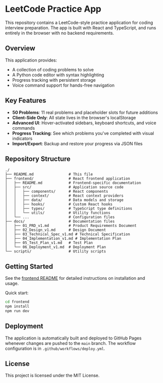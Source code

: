 # LeetCode Practice App

This repository contains a LeetCode-style practice application for coding interview preparation. The app is built with React and TypeScript, and runs entirely in the browser with no backend requirements.

## Overview

This application provides:
- A collection of coding problems to solve
- A Python code editor with syntax highlighting
- Progress tracking with persistent storage
- Voice command support for hands-free navigation

## Key Features

- **50 Problems**: 11 real problems and placeholder slots for future additions
- **Client-Side Only**: All state lives in the browser's localStorage
- **Advanced UI**: Hover-activated sidebars, keyboard shortcuts, and voice commands
- **Progress Tracking**: See which problems you've completed with visual indicators
- **Import/Export**: Backup and restore your progress via JSON files

## Repository Structure

```
./
├── README.md                # This file
├── frontend/                # React frontend application
│   ├── README.md            # Frontend-specific documentation
│   ├── src/                 # Application source code
│   │   ├── components/      # React components
│   │   ├── context/         # React context providers
│   │   ├── data/            # Data models and storage
│   │   ├── hooks/           # Custom React hooks
│   │   ├── types/           # TypeScript type definitions
│   │   └── utils/           # Utility functions
│   └── ...                  # Configuration files
├── docs/                    # Documentation files
│   ├── 01_PRD_v1.md         # Product Requirements Document
│   ├── 02_Design_v1.md      # Design Document
│   ├── 03_Technical_Spec_v1.md # Technical Specification
│   ├── 04_Implementation_v1.md # Implementation Plan
│   ├── 05_Test_Plan_v1.md   # Test Plan
│   └── 06_Deployment_v1.md  # Deployment Plan
└── scripts/                 # Utility scripts
```

## Getting Started

See the [frontend README](frontend/README.md) for detailed instructions on installation and usage.

Quick start:

```bash
cd frontend
npm install
npm run dev
```

## Deployment

The application is automatically built and deployed to GitHub Pages whenever changes are pushed to the `main` branch. The workflow configuration is in `.github/workflows/deploy.yml`.

## License

This project is licensed under the MIT License. 